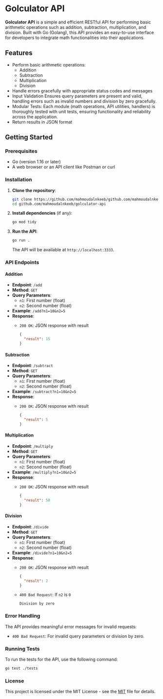 # Golculator API

**Golculator API** is a simple and efficient RESTful API for performing basic arithmetic operations such as addition, subtraction, multiplication, and division. Built with Go (Golang), this API provides an easy-to-use interface for developers to integrate math functionalities into their applications.

## Features

- Perform basic arithmetic operations:
  - Addition
  - Subtraction
  - Multiplication
  - Division
- Handle errors gracefully with appropriate status codes and messages
- Input Validation Ensures query parameters are present and valid, handling errors such as invalid numbers and division by zero gracefully.
- Modular Tests: Each module (math operations, API utilities, handlers) is thoroughly tested with unit tests, ensuring functionality and reliability across the application.
- Return results in JSON format

## Getting Started

### Prerequisites

- Go (version 1.16 or later)
- A web browser or an API client like Postman or curl

### Installation

1. **Clone the repository**:

   ```bash
   git clone https://github.com/mahmoudalnkeeb/github.com/mahmoudalnkeeb/golculator-api.git
   cd github.com/mahmoudalnkeeb/golculator-api
   ```

2. **Install dependencies** (if any):

   ```bash
   go mod tidy
   ```

3. **Run the API**:

   ```bash
   go run .
   ```

   The API will be available at `http://localhost:3333`.

### API Endpoints

#### Addition

- **Endpoint**: `/add`
- **Method**: `GET`
- **Query Parameters**:
  - `n1`: First number (float)
  - `n2`: Second number (float)
- **Example**: `/add?n1=10&n2=5`
- **Response**:
  - `200 OK`: JSON response with result

    ```json
    {
      "result": 15
    }
    ```

#### Subtraction

- **Endpoint**: `/subtract`
- **Method**: `GET`
- **Query Parameters**:
  - `n1`: First number (float)
  - `n2`: Second number (float)
- **Example**: `/subtract?n1=10&n2=5`
- **Response**:
  - `200 OK`: JSON response with result

    ```json
    {
      "result": 5
    }
    ```

#### Multiplication

- **Endpoint**: `/multiply`
- **Method**: `GET`
- **Query Parameters**:
  - `n1`: First number (float)
  - `n2`: Second number (float)
- **Example**: `/multiply?n1=10&n2=5`
- **Response**:
  - `200 OK`: JSON response with result

    ```json
    {
      "result": 50
    }
    ```

#### Division

- **Endpoint**: `/divide`
- **Method**: `GET`
- **Query Parameters**:
  - `n1`: First number (float)
  - `n2`: Second number (float)
- **Example**: `/divide?n1=10&n2=5`
- **Response**:
  - `200 OK`: JSON response with result

    ```json
    {
      "result": 2
    }
    ```

  - `400 Bad Request`: If `n2` is `0`

    ```text
    Division by zero
    ```

### Error Handling

The API provides meaningful error messages for invalid requests:

- `400 Bad Request`: For invalid query parameters or division by zero.

### Running Tests

To run the tests for the API, use the following command:

```bash
go test ./tests
```

### License

This project is licensed under the MIT License - see the [MIT](LICENSE) file for details.
